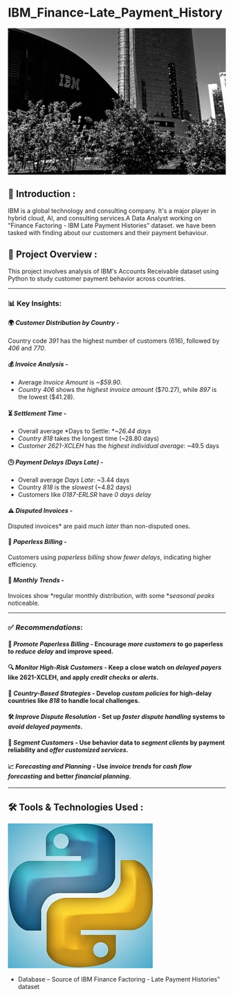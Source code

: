 # IBM_Finance-Late_Payment_History

  <img src="ibm.jpg" width=1000>

## 📌 Introduction :

IBM is a global technology and consulting company. It's a major player in hybrid cloud, AI, and consulting services.A Data Analyst working on "Finance Factoring - IBM Late Payment Histories" dataset. we have been tasked with finding about our customers and their payment behaviour.

## 🎯 Project Overview :
This project involves analysis of IBM's Accounts Receivable dataset using Python to study customer payment behavior across countries.

---

### 📊 Key Insights:

#### 🌍 *Customer Distribution by Country* -
Country code *391* has the highest number of customers (616), followed by *406* and *770*.

#### 💰 *Invoice Analysis* -
* Average *Invoice Amount* is *\~\$59.90*.
* *Country 406* shows the *highest invoice amount* (\$70.27), while *897* is the lowest (\$41.28).

#### ⏳ *Settlement Time* -
* Overall average *Days to Settle: **\~26.44 days*
* *Country 818* takes the longest time (\~28.80 days)
* *Customer 2621-XCLEH* has the *highest individual average*: \~49.5 days

#### 🕒 *Payment Delays (Days Late)* -
* Overall average *Days Late*: \~3.44 days
* Country *818* is the *slowest* (\~4.82 days)
* Customers like *0187-ERLSR* have *0 days delay*

#### ⚠ *Disputed Invoices* -
Disputed invoices* are paid *much later* than non-disputed ones.

#### 🧾 *Paperless Billing* -
Customers using *paperless billing* show *fewer delays*, indicating higher efficiency.

#### 📅 *Monthly Trends* -
Invoices show *regular monthly distribution, with some **seasonal peaks* noticeable.

---

### ✅ *Recommendations*:

#### 📨 *Promote Paperless Billing* - Encourage *more customers* to go paperless to *reduce delay* and improve speed.

#### 🔍 *Monitor High-Risk Customers* - Keep a close watch on *delayed payers* like 2621-XCLEH, and apply *credit checks* or *alerts*.

####  🏴 *Country-Based Strategies* - Develop *custom policies* for high-delay countries like *818* to handle local challenges.

#### 🛠 *Improve Dispute Resolution* - Set up *faster dispute handling* systems to *avoid delayed payments*.

#### 🧩 *Segment Customers* - Use behavior data to *segment clients* by payment reliability and *offer customized services*.

#### 📈 *Forecasting and Planning* - Use *invoice trends* for *cash flow forecasting* and better *financial planning*.

---

## **🛠️ Tools & Technologies Used** :
   ![image](python_logo.jpg)

- Database – Source of IBM Finance Factoring - Late Payment Histories" dataset
